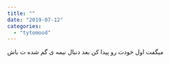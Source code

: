 ```yaml
---
title: ""
date: "2019-07-12"
categories: 
  - "tytomood"
---
```


میگفت اول خودت رو پیدا کن بعد دنبال نیمه ی گم شده ت باش
